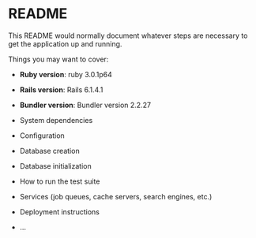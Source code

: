 # README

This README would normally document whatever steps are necessary to get the
application up and running.

Things you may want to cover:

* **Ruby version**: ruby 3.0.1p64

* **Rails version**: Rails 6.1.4.1

* **Bundler version**: Bundler version 2.2.27

* System dependencies

* Configuration

* Database creation

* Database initialization

* How to run the test suite

* Services (job queues, cache servers, search engines, etc.)

* Deployment instructions

* ...

